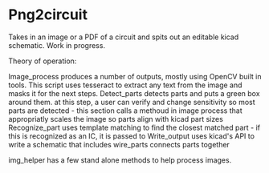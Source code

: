 # Png2circuit
Takes in an image or a PDF of a circuit and spits out an editable kicad schematic. Work in progress. 

Theory of operation:

Image_process produces a number of outputs, mostly using OpenCV built in tools. This script uses tesseract to extract any text from the image and masks it for the next steps.
Detect_parts detects parts and puts a green box around them. at this step, a user can verify and change sensitivity so most parts are detected
    - this section calls a methoud in image process that appropriatly scales the image so parts align with kicad part sizes
Recognize_part uses template matching to find the closest matched part
    - if this is recognized as an IC, it is passed to 
Write_output uses kicad's API to write a schematic that includes 
    wire_parts connects parts together

img_helper has a few stand alone methods to help process images. 